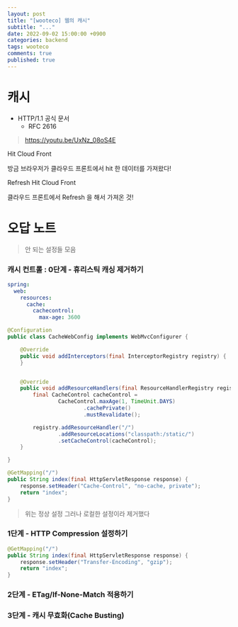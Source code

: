```yaml
---
layout: post
title: "[wooteco] 웹의 캐시"
subtitle: "..."
date: 2022-09-02 15:00:00 +0900
categories: backend
tags: wooteco
comments: true
published: true
---
```


# 캐시


- HTTP/1.1 공식 문서
  - RFC 2616

> https://youtu.be/UxNz_08oS4E

Hit Cloud Front 

방금 브라우저가 클라우드 프론트에서 hit 한 데이터를 가져왔다!

Refresh Hit Cloud Front

클라우드 프론트에서 Refresh 을 해서 가져온 것!

# 오답 노트

> 안 되는 설정들 모음

### 캐시 컨트롤 : 0단계 - 휴리스틱 캐싱 제거하기

```yaml
spring:
  web:
    resources:
      cache:
        cachecontrol:
          max-age: 3600
```

```java
@Configuration
public class CacheWebConfig implements WebMvcConfigurer {

    @Override
    public void addInterceptors(final InterceptorRegistry registry) {
    }


    @Override
    public void addResourceHandlers(final ResourceHandlerRegistry registry) {
        final CacheControl cacheControl =
                CacheControl.maxAge(1, TimeUnit.DAYS)
                        .cachePrivate()
                        .mustRevalidate();

        registry.addResourceHandler("/")
                .addResourceLocations("classpath:/static/")
                .setCacheControl(cacheControl);
    }

}
```



```java
@GetMapping("/")
public String index(final HttpServletResponse response) {
    response.setHeader("Cache-Control", "no-cache, private");
    return "index";
}
```

> 위는 정상 설정 
그러나 로컬한 설정이라 제거했다


### 1단계 - HTTP Compression 설정하기

```java
@GetMapping("/")
public String index(final HttpServletResponse response) {
    response.setHeader("Transfer-Encoding", "gzip");
    return "index";
}
```

### 2단계 - ETag/If-None-Match 적용하기

### 3단계 - 캐시 무효화(Cache Busting)
